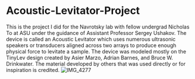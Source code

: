 # Acoustic-Levitator-Project
This is the project I did for the Navrotsky lab with fellow undergrad Nicholas To at ASU under the guidance of Assistant Professor Sergey Ushakov. The device is called an Acoustic Levitator which uses numerous ultrasonic speakers or transducers aligned across two arrays to produce enough physical force to levitate a sample. The device was modeled mostly on the TinyLev design created by Asier Marzo,  Adrian Barnes, and Bruce W. Drinkwater. The material developed by others that was used directly or for inspiration is credited.
![IMG_4277](https://user-images.githubusercontent.com/106931722/176330821-739d224e-7aa1-48a0-ab3c-bb008ceb2b09.jpg)
